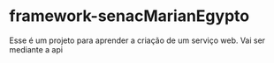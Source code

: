 # framework-senacMarianEgypto

Esse é um projeto para aprender a criação de um serviço web.
Vai ser mediante a api